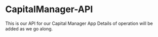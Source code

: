 # CapitalManager-API
This is our API for our Capital Manager App
Details of operation will be added as we go along.
